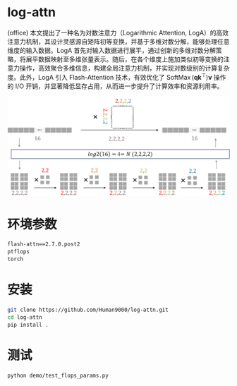 # log-attn
(office) 本文提出了一种名为对数注意力（Logarithmic Attention, LogA）的高效注意力机制，其设计灵感源自矩阵初等变换，并基于多维对数分解，能够处理任意维度的输入数据。LogA 首先对输入数据进行展平，通过创新的多维对数分解策略，将展平数据映射至多维张量表示。随后，在各个维度上施加类似初等变换的注意力操作，高效聚合多维信息，构建全局注意力机制，并实现对数级别的计算复杂度。此外，LogA 引入 Flash-Attention 技术，有效优化了 $\mathop{SoftMax}(\mathbf{qk}^\top)\mathbf{v}$ 操作的 I/O 开销，并显著降低显存占用，从而进一步提升了计算效率和资源利用率。


![结构](loga.png)

# 环境参数
```bash
flash-attn==2.7.0.post2
ptflops
torch
```

# 安装
```bash
git clone https://github.com/Human9000/log-attn.git
cd log-attn
pip install .
```

# 测试
```bash
python demo/test_flops_params.py
```
